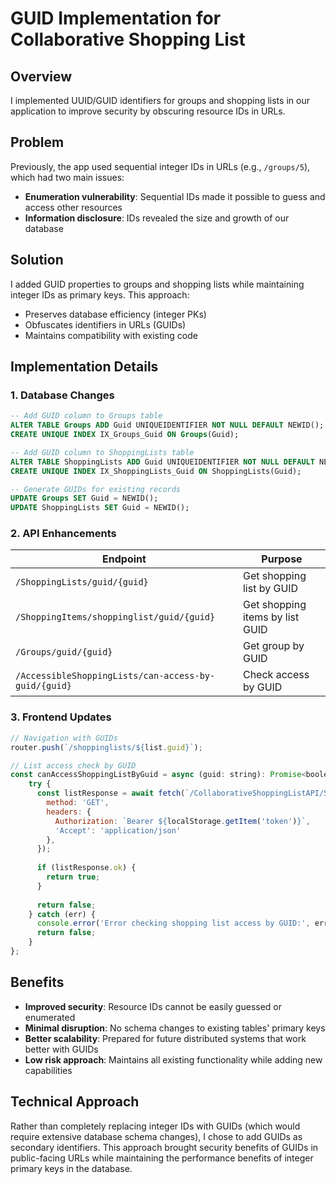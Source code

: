 # GUID Implementation for Collaborative Shopping List

## Overview

I implemented UUID/GUID identifiers for groups and shopping lists in our application to improve security by obscuring resource IDs in URLs.

## Problem

Previously, the app used sequential integer IDs in URLs (e.g., `/groups/5`), which had two main issues:
- **Enumeration vulnerability**: Sequential IDs made it possible to guess and access other resources
- **Information disclosure**: IDs revealed the size and growth of our database

## Solution

I added GUID properties to groups and shopping lists while maintaining integer IDs as primary keys. This approach:
- Preserves database efficiency (integer PKs)
- Obfuscates identifiers in URLs (GUIDs)
- Maintains compatibility with existing code

## Implementation Details

### 1. Database Changes

```sql
-- Add GUID column to Groups table
ALTER TABLE Groups ADD Guid UNIQUEIDENTIFIER NOT NULL DEFAULT NEWID();
CREATE UNIQUE INDEX IX_Groups_Guid ON Groups(Guid);

-- Add GUID column to ShoppingLists table
ALTER TABLE ShoppingLists ADD Guid UNIQUEIDENTIFIER NOT NULL DEFAULT NEWID();
CREATE UNIQUE INDEX IX_ShoppingLists_Guid ON ShoppingLists(Guid);

-- Generate GUIDs for existing records
UPDATE Groups SET Guid = NEWID();
UPDATE ShoppingLists SET Guid = NEWID();
```

### 2. API Enhancements

| Endpoint | Purpose |
|----------|---------|
| `/ShoppingLists/guid/{guid}` | Get shopping list by GUID |
| `/ShoppingItems/shoppinglist/guid/{guid}` | Get shopping items by list GUID |
| `/Groups/guid/{guid}` | Get group by GUID |
| `/AccessibleShoppingLists/can-access-by-guid/{guid}` | Check access by GUID |

### 3. Frontend Updates

```javascript
// Navigation with GUIDs
router.push(`/shoppinglists/${list.guid}`);

// List access check by GUID
const canAccessShoppingListByGuid = async (guid: string): Promise<boolean> => {
    try {
      const listResponse = await fetch(`/CollaborativeShoppingListAPI/ShoppingLists/guid/${guid}`, {
        method: 'GET',
        headers: {
          Authorization: `Bearer ${localStorage.getItem('token')}`,
          'Accept': 'application/json'
        },
      });
      
      if (listResponse.ok) {
        return true;
      }
      
      return false;
    } catch (err) {
      console.error('Error checking shopping list access by GUID:', err);
      return false;
    }
};
```

## Benefits

- **Improved security**: Resource IDs cannot be easily guessed or enumerated
- **Minimal disruption**: No schema changes to existing tables' primary keys
- **Better scalability**: Prepared for future distributed systems that work better with GUIDs
- **Low risk approach**: Maintains all existing functionality while adding new capabilities

## Technical Approach

Rather than completely replacing integer IDs with GUIDs (which would require extensive database schema changes), I chose to add GUIDs as secondary identifiers. This approach brought security benefits of GUIDs in public-facing URLs while maintaining the performance benefits of integer primary keys in the database.
